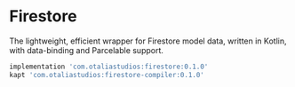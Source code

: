 # Firestore

The lightweight, efficient wrapper for Firestore model data, written in Kotlin, with data-binding and Parcelable support.

```groovy
implementation 'com.otaliastudios:firestore:0.1.0'
kapt 'com.otaliastudios:firestore-compiler:0.1.0'
```

